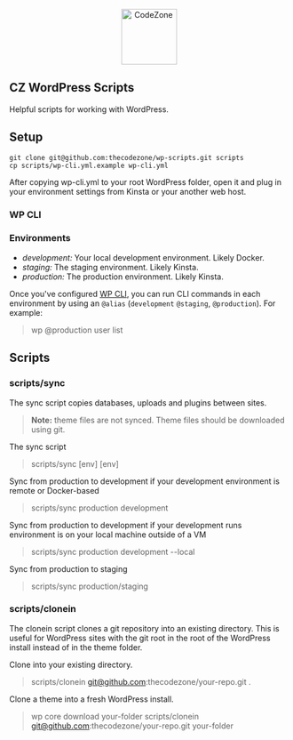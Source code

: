 
<p align="center">
  <a href="https://codezone.io/">
    <img alt="CodeZone" src="https://prismic-io.s3.amazonaws.com/codezone/5f2169a6-d854-478d-b0d4-93e8b18d0bb7_cz-lines-orange-dark.svg" height="100">
  </a>
</p>


CZ WordPress Scripts
--------------------

Helpful scripts for working with WordPress. 

## Setup

```
git clone git@github.com:thecodezone/wp-scripts.git scripts
cp scripts/wp-cli.yml.example wp-cli.yml
```

After copying wp-cli.yml to your root WordPress folder, open it and plug in your environment settings from Kinsta or your another web host. 

### WP CLI

### Environments

- *development:* Your local development environment. Likely Docker. 
- *staging:* The staging environment. Likely Kinsta. 
- *production:* The production environment. Likely Kinsta. 

Once you've configured [WP CLI](https://developer.wordpress.org/cli/commands/), you can run CLI commands in each environment by using an `@alias` (`development` `@staging`, `@production`). For example:

> wp @production user list 

## Scripts

### scripts/sync

The sync script copies databases, uploads and plugins between sites. 

> **Note:** theme files are not synced. Theme files should be downloaded using git.

The sync script
> scripts/sync [env] [env]

Sync from production to development if your development environment is remote or Docker-based
> scripts/sync production development

Sync from production to development if your development runs environment is on your local machine outside of a VM
> scripts/sync production development --local

Sync from production to staging
> scripts/sync production/staging

### scripts/clonein

The clonein script clones a git repository into an existing directory. This is useful for WordPress
sites with the git root in the root of the WordPress install instead of in the theme folder.

Clone into your existing directory. 

> scripts/clonein git@github.com:thecodezone/your-repo.git .

Clone a theme into a fresh WordPress install.

> wp core download your-folder
> scripts/clonein git@github.com:thecodezone/your-repo.git your-folder
